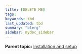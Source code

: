 ```yaml
---
title: [DELETE ME]
tags:
keywords: tbd
last_updated: tbd
summary: "blerg"
sidebar: mydoc_sidebar
---
```



**Parent topic:** [Installation and setup](/pages/admin/setup/intro.html)
